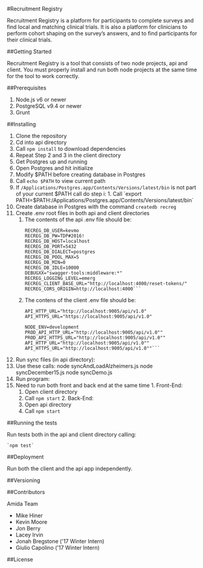 #Recruitment Registry

Recruitment Registry is a platform for participants to complete surveys and find local and matching clinical trials. It is also a platform for clinicians to perform cohort shaping on the survey’s answers, and to find participants for their clinical trials.

##Getting Started

Recruitment Registry is a tool that consists of two node projects, api and client. You must properly install and run both node projects at the same time for the tool to work correctly.

##Prerequisites

1. Node.js v6 or newer
2. PostgreSQL v9.4 or newer
3. Grunt

##Installing

1. Clone the repository
2. Cd into api directory
3. Call `npm install`  to download dependencies
4. Repeat Step 2 and 3 in the client directory
5. Get Postgres up and running
  1. Open Postgres and hit initialize
6. Modify $PATH before creating database in Postgres
  1. Call `echo $PATH` to view current path
  2. If `/Applications/Postgres.app/Contents/Versions/latest/bin`  is not part of your current $PATH call do step i:
    1. Call `export PATH=$PATH:/Applications/Postgres.app/Contents/Versions/latest/bin`
7. Create database in Postgres with the command `createdb recreg`
8. Create .env root files in both api and client directories
  	1. The contents of the api .env file should be: 
	    ```RECREG_DB_DATABASE=recreg
	    RECREG_DB_USER=kevmo
	    RECREG_DB_PW=TDP#2016!
	    RECREG_DB_HOST=localhost
	    RECREG_DB_PORT=5432
	    RECREG_DB_DIALECT=postgres
	    RECREG_DB_POOL_MAX=5
	    RECREG_DB_MIN=0
	    RECREG_DB_IDLE=10000
	    DEBUGXX="swagger-tools:middleware:*"
	    RECREG_LOGGING_LEVEL=emerg
	    RECREG_CLIENT_BASE_URL="http://localhost:4000/reset-tokens/"
	    RECREG_CORS_ORIGIN=http://localhost:4000```
    2. The contens of the client .env file should be:
   		```NODE_ENV=development
		API_HTTP_URL="http://localhost:9005/api/v1.0"
		API_HTTPS_URL="https://localhost:9005/api/v1.0"

		NODE_ENV=development
		PROD_API_HTTP_URL="http://localhost:9005/api/v1.0""
		PROD_API_HTTPS_URL="http://localhost:9005/api/v1.0""
		API_HTTP_URL="http://localhost:9005/api/v1.0""
		API_HTTPS_URL="http://localhost:9005/api/v1.0""```
9. Run sync files (in api directory):
  1. Use these calls:
          node syncAndLoadAlzheimers.js
          node syncDecember15.js
          node syncDemo.js
10. Run program:
  1. Need to run both front and back end at the same time
    1. Front-End:
      1. Open client directory
      2. Call `npm start`
    2. Back-End:
      1. Open api directory
      2. Call `npm start`

##Running the tests

Run tests both in the api and client directory calling:

    `npm test`

##Deployment

Run both the client and the api app independently. 


##Versioning



##Contributors

Amida Team

- Mike Hiner
- Kevin Moore
- Jon Berry  
- Lacey Irvin
- Jonah Bregstone ('17 Winter Intern)
- Giulio Capolino ('17 Winter Intern)

##License
